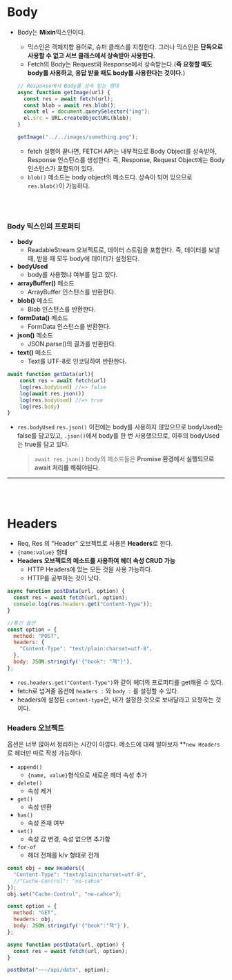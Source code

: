 # Body

- Body는 **Mixin**믹스인이다.

  - 믹스인은 객체지향 용어로, 슈퍼 클래스를 지칭한다. 그러나 믹스인은 **단독으로 사용할 수 없고 서브 클래스에서 상속받아 사용한다.**
  - Fetch의 Body는 Request와 Response에서 상속받는다.(**즉 요청할 때도 body를 사용하고, 응답 받을 때도 body를 사용한다는 것이다.**)

  ```javascript
  // Response에서 Body를 상속 받는 형태
  async function getImage(url) {
    const res = await fetch(url);
    const blob = await res.blob();
    const el = document.querySelector("img");
    el.src = URL.createObjectURL(blob);
  }

  getImage("../../images/something.png");
  ```

  - fetch 실행이 끝나면, FETCH API는 내부적으로 Body Object를 상속받아, Response 인스턴스를 생성한다. 즉, Response, Request Object에는 Body 인스턴스가 포함되어 있다.
  - `blob()` 메소드는 body object의 메소드다. 상속이 되어 있으므로 `res.blob()`이 가능하다.

<br>
<br>

### Body 믹스인의 프로퍼티

- **body**
  - ReadableStream 오브젝트로, 데이터 스트림을 포함한다. 즉, 데이터를 보낼 때, 받을 때 모두 body에 데이터가 설정된다.
- **bodyUsed**
  - body를 사용했냐 여부를 담고 있다.
- **arrayBuffer()** 메소드
  - ArrayBuffer 인스턴스를 반환한다.
- **blob()** 메소드
  - Blob 인스턴스를 반환한다.
- **formData()** 메소드
  - FormData 인스턴스를 반환한다.
- **json()** 메소드
  - JSON.parse()의 결과를 반환한다.
- **text()** 메소드
  - Text를 UTF-8로 인코딩하여 반환한다.

```javascript
await function getData(url){
    const res = await fetch(url)
    log(res.bodyUsed) //=> false
    log(await res.json())
    log(res.bodyUsed) //=> true
    log(res.body)
}
```

- `res.bodyUsed`
  `res.json()` 이전에는 body를 사용하지 않았으므로 bodyUsed는 false를 담고있고, `.json()`에서 body를 한 번 사용했으므로, 이후의 bodyUsed는 true를 담고 있다.
  > `await res.json()`
  > body의 메소드들은 **Promise 환경에서 실행되므로 await 처리를 해줘야된다.**

<hr>
<br>
<br>

# Headers

- Req, Res 의 "Header" 오브젝트로 사용은 **Headers**로 한다.
- `{name:value}` 형태
- **Headers 오브젝트의 메소드를 사용하여 헤더 속성 CRUD 가능**
  - HTTP Headers에 있는 모든 것을 사용 가능하다.
  - HTTP를 공부하는 것이 낫다.

```javascript
async function postData(url, option) {
  const res = await fetch(url, option);
  console.log(res.headers.get("Content-Type"));
}

//통신 옵션
const option = {
  method: "POST",
  headers: {
    "Content-Type": "text/plain:charset=utf-8",
  },
  body: JSON.stringify('{"book": "책"}'),
};
```

- `res.headers.get("Content-Type")`와 같이 헤더의 프로퍼티를 get해올 수 있다.
- fetch로 넘겨줄 옵션에 `headers :` 와 `body :` 를 설정할 수 있다.
- headers에 설정된 `content-type`은, 내가 설정한 것으로 보내달라고 요청하는 것이다.

### Headers 오브젝트

옵션은 너무 많아서 정리하는 시간이 아깝다. 메소드에 대해 알아보자
\*\*`new Headers`로 헤더만 따로 작성 가능하다.

- `append()`
  - `{name, value}`형식으로 새로운 헤더 속성 추가
- `delete()`
  - 속성 제거
- `get()`
  - 속성 반환
- `has()`
  - 속성 존재 여부
- `set()`
  - 속성 값 변경, 속성 없으면 추가함
- `for-of`
  - 헤더 전체를 k/v 형태로 전개

```javascript
const obj = new Headers({
  "Content-Type": "text/plain:charset=utf-8",
  //"Cache-Control": "no-cahce"
});
obj.set("Cache-Control", "no-cahce");

const option = {
  method: "GET",
  headers: obj,
  body: JSON.stringify('{"book":"책"}'),
};

async function postData(url, option) {
  const res = await fetch(url, option);
}

postData("~~~/api/data", option);
```
